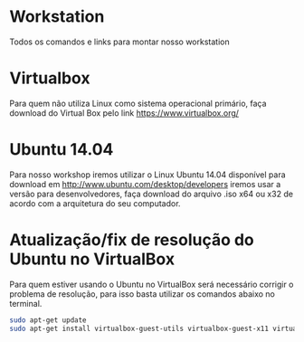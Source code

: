 # Workstation

Todos os comandos e links para montar nosso workstation

# Virtualbox

Para quem não utiliza Linux como sistema operacional primário, faça download do Virtual Box pelo link https://www.virtualbox.org/

# Ubuntu 14.04

Para nosso workshop iremos utilizar o Linux Ubuntu 14.04 disponível para download em http://www.ubuntu.com/desktop/developers iremos usar a versão para desenvolvedores, faça download do arquivo .iso x64 ou x32 de acordo com a arquitetura do seu computador.

# Atualização/fix de resolução do Ubuntu no VirtualBox

Para quem estiver usando o Ubuntu no VirtualBox será necessário corrigir o problema de resolução, para isso basta utilizar os comandos abaixo no terminal.

```bash
sudo apt-get update
sudo apt-get install virtualbox-guest-utils virtualbox-guest-x11 virtualbox-guest-dkms
```
